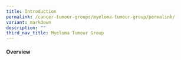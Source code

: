 ```yaml
---
title: Introduction
permalink: /cancer-tumour-groups/myeloma-tumour-group/permalink/
variant: markdown
description: ""
third_nav_title: Myeloma Tumour Group
---
```

#### Overview 



